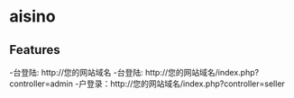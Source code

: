 # aisino
## Features
-台登陆: http://您的网站域名
-台登陆: http://您的网站域名/index.php?controller=admin
-户登录：http://您的网站域名/index.php?controller=seller
